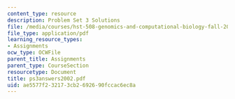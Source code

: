 ```yaml
---
content_type: resource
description: Problem Set 3 Solutions
file: /media/courses/hst-508-genomics-and-computational-biology-fall-2002/ae5577f232173cb2692690fccac6ec8a_ps3answers2002.pdf
file_type: application/pdf
learning_resource_types:
- Assignments
ocw_type: OCWFile
parent_title: Assignments
parent_type: CourseSection
resourcetype: Document
title: ps3answers2002.pdf
uid: ae5577f2-3217-3cb2-6926-90fccac6ec8a
---
```

